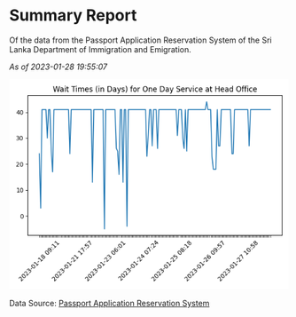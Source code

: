 # Summary Report

Of the data from the Passport Application Reservation System of the Sri Lanka Department of Immigration and Emigration.

*As of 2023-01-28 19:55:07*

![Wait Time Chart](summary.wait_time_chart.png)

Data Source: [Passport Application Reservation System](https://eservices.immigration.gov.lk:8443/appointment/pages/reservationApplication.xhtml)